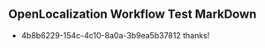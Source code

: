 ## OpenLocalization Workflow Test MarkDown
* 4b8b6229-154c-4c10-8a0a-3b9ea5b37812 thanks!

<!--HONumber=Oct16_HO3-->


